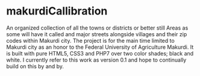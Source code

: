 # makurdiCallibration
An organized collection of all the towns or districts or better still Areas as some will have it called and major streets alongside villages and their zip codes within Makurdi city. The project is for the main time limited to Makurdi city as an honor to the Federal University of Agriculture Makurdi.
It is built with pure HTML5, CSS3 and PHP7 over two color shades; black and white. I currently refer to this work as version 0.1 and hope to continually build on this by and by.
